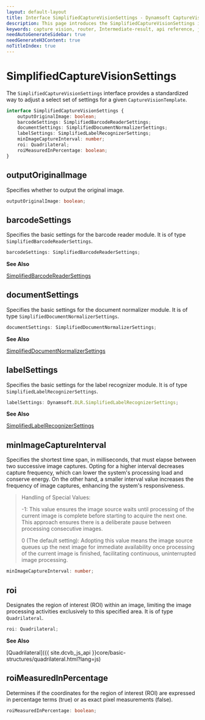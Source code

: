 ```yaml
---
layout: default-layout
title: Interface SimplifiedCaptureVisionSettings - Dynamsoft CaptureVisionRouter Module JS Edition API Reference
description: This page introduces the SimplifiedCaptureVisionSettings interface in Dynamsoft CaptureVisionRouter Module JS Edition.
keywords: capture vision, router, Intermediate-result, api reference, javascript, js
needAutoGenerateSidebar: true
needGenerateH3Content: true
noTitleIndex: true
---
```


# SimplifiedCaptureVisionSettings

The `SimplifiedCaptureVisionSettings` interface provides a standardized way to adjust a select set of settings for a given `CaptureVisionTemplate`.

```typescript
interface SimplifiedCaptureVisionSettings {
    outputOriginalImage: boolean;
    barcodeSettings: SimplifiedBarcodeReaderSettings;
    documentSettings: SimplifiedDocumentNormalizerSettings;
    labelSettings: SimplifiedLabelRecognizerSettings;
    minImageCaptureInterval: number;
    roi: Quadrilateral;
    roiMeasuredInPercentage: boolean;
}
```

## outputOriginalImage

Specifies whether to output the original image.

```typescript
outputOriginalImage: boolean;
```

## barcodeSettings

Specifies the basic settings for the barcode reader module. It is of type `SimplifiedBarcodeReaderSettings`.

```typescript
barcodeSettings: SimplifiedBarcodeReaderSettings;
```

**See Also**

[SimplifiedBarcodeReaderSettings](https://www.dynamsoft.com/barcode-reader/docs/web/programming/javascript/api-reference/interfaces/simplified-barcode-reader-settings.html)

## documentSettings

Specifies the basic settings for the document normalizer module. It is of type `SimplifiedDocumentNormalizerSettings`.

```typescript
documentSettings: SimplifiedDocumentNormalizerSettings;
```

**See Also**

[SimplifiedDocumentNormalizerSettings](https://www.dynamsoft.com/document-normalizer/docs/web/programming/javascript/api-reference/interfaces/simplified-document-normalizer-settings.html)

## labelSettings

Specifies the basic settings for the label recognizer module. It is of type `SimplifiedLabelRecognizerSettings`.

```typescript
labelSettings: Dynamsoft.DLR.SimplifiedLabelRecognizerSettings;
```

**See Also**

[SimplifiedLabelRecognizerSettings](https://www.dynamsoft.com/label-recognition/docs/web/programming/javascript/api-reference/interfaces/simplified-label-recognizer-settings.html?lang=js)

## minImageCaptureInterval

Specifies the shortest time span, in milliseconds, that must elapse between two successive image captures. Opting for a higher interval decreases capture frequency, which can lower the system's processing load and conserve energy. On the other hand, a smaller interval value increases the frequency of image captures, enhancing the system's responsiveness.

> Handling of Special Values:
>
> -1: This value ensures the image source waits until processing of the current image is complete before starting to acquire the next one. This approach ensures there is a deliberate pause between processing consecutive images.
>
> 0 (The default setting): Adopting this value means the image source queues up the next image for immediate availability once processing of the current image is finished, facilitating continuous, uninterrupted image processing.

```typescript
minImageCaptureInterval: number;
```

## roi

Designates the region of interest (ROI) within an image, limiting the image processing activities exclusively to this specified area. It is of type `Quadrilateral`.

```typescript
roi: Quadrilateral;
```

**See Also**

[Quadrilateral]({{ site.dcvb_js_api }}core/basic-structures/quadrilateral.html?lang=js)

## roiMeasuredInPercentage

Determines if the coordinates for the region of interest (ROI) are expressed in percentage terms (true) or as exact pixel measurements (false).

```typescript
roiMeasuredInPercentage: boolean;
```
